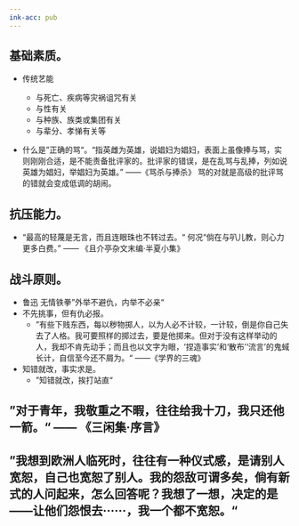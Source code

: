 ```yaml
---
ink-acc: pub
---
```


## 基础素质。 
- 传统艺能
	-   与死亡、疾病等灾祸诅咒有关
	-   与性有关
	-   与种族、族类或集团有关
	-   与辈分、孝悌有关等

-  什么是”正确的骂“。“指英雌为英雄，说娼妇为娼妇，表面上虽像捧与骂，实则刚刚合适，是不能责备批评家的。批评家的错误，是在乱骂与乱捧，列如说英雄为娼妇，举娼妇为英雄。” ——《骂杀与捧杀》 骂的对就是高级的批评骂的错就会变成低调的胡闹。

## 抗压能力。

-   “最高的轻蔑是无言，而且连眼珠也不转过去。“ 何况“倘在与叭儿教，则心力更多白费。” —— 《且介亭杂文末编·半夏小集》


## 战斗原则。


-   鲁迅 无情铁拳”外举不避仇，内举不必亲“
-   不先挑事，但有仇必报。
	-   ”有些下贱东西，每以秽物掷人，以为人必不计较，一计较，倒是你自己失去了人格。我可要照样的掷过去，要是他掷来。但对于没有这样举动的人，我却不肯先动手；而且也以文字为眼，‘捏造事实’和‘散布’‘流言’的鬼蜮长计，自信至今还不屑为。“ ——《学界的三魂》
-   知错就改，事实求是。
	-   ”知错就改，挨打站直“

## ”对于青年，我敬重之不暇，往往给我十刀，我只还他一箭。“ —— 《三闲集·序言》
    
## ”我想到欧洲人临死时，往往有一种仪式感，是请别人宽恕，自己也宽恕了别人。我的怨敌可谓多矣，倘有新式的人问起来，怎么回答呢？我想了一想，决定的是——让他们怨恨去······，我一个都不宽恕。“